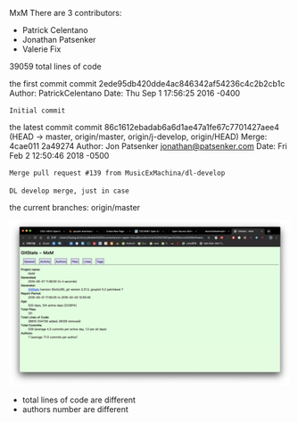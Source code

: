 MxM
 There are 3 contributors: 
 * Patrick Celentano
 * Jonathan Patsenker
 * Valerie Fix
 
 
39059 total lines of code 
 
 
 the first commit
 commit 2ede95db420dde4ac846342af54236c4c2b2cb1c
Author: PatrickCelentano <dr0ideka>
Date:   Thu Sep 1 17:56:25 2016 -0400

    Initial commit

 the latest commit 
 commit 86c1612ebadab6a6d1ae47a1fe67c7701427aee4 (HEAD -> master, origin/master, origin/j-develop, origin/HEAD)
Merge: 4cae011 2a49274
Author: Jon Patsenker <jonathan@patsenker.com>
Date:   Fri Feb 2 12:50:46 2018 -0500

    Merge pull request #139 from MusicExMachina/dl-develop
    
    DL develop merge, just in case


the current branches: origin/master

![diff](diff.png)
* total lines of code are different 
* authors number are different
